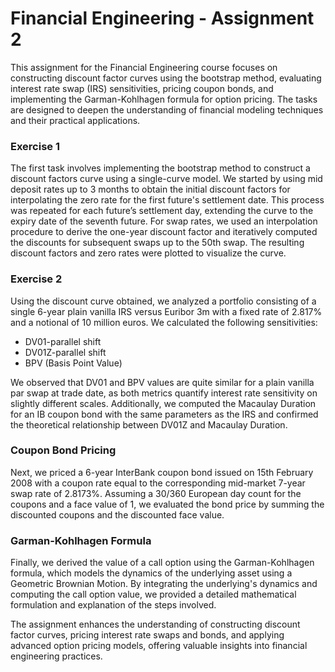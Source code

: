 # Financial Engineering - Assignment 2

This assignment for the Financial Engineering course focuses on constructing discount factor curves using the bootstrap method, evaluating interest rate swap (IRS) sensitivities, pricing coupon bonds, and implementing the Garman-Kohlhagen formula for option pricing. The tasks are designed to deepen the understanding of financial modeling techniques and their practical applications.

### Exercise 1

The first task involves implementing the bootstrap method to construct a discount factors curve using a single-curve model. We started by using mid deposit rates up to 3 months to obtain the initial discount factors for interpolating the zero rate for the first future's settlement date. This process was repeated for each future’s settlement day, extending the curve to the expiry date of the seventh future. For swap rates, we used an interpolation procedure to derive the one-year discount factor and iteratively computed the discounts for subsequent swaps up to the 50th swap. The resulting discount factors and zero rates were plotted to visualize the curve.

### Exercise 2

Using the discount curve obtained, we analyzed a portfolio consisting of a single 6-year plain vanilla IRS versus Euribor 3m with a fixed rate of 2.817% and a notional of 10 million euros. We calculated the following sensitivities:

- DV01-parallel shift
- DV01Z-parallel shift
- BPV (Basis Point Value)

We observed that DV01 and BPV values are quite similar for a plain vanilla par swap at trade date, as both metrics quantify interest rate sensitivity on slightly different scales. Additionally, we computed the Macaulay Duration for an IB coupon bond with the same parameters as the IRS and confirmed the theoretical relationship between DV01Z and Macaulay Duration.

### Coupon Bond Pricing

Next, we priced a 6-year InterBank coupon bond issued on 15th February 2008 with a coupon rate equal to the corresponding mid-market 7-year swap rate of 2.8173%. Assuming a 30/360 European day count for the coupons and a face value of 1, we evaluated the bond price by summing the discounted coupons and the discounted face value.

### Garman-Kohlhagen Formula

Finally, we derived the value of a call option using the Garman-Kohlhagen formula, which models the dynamics of the underlying asset using a Geometric Brownian Motion. By integrating the underlying's dynamics and computing the call option value, we provided a detailed mathematical formulation and explanation of the steps involved.

The assignment enhances the understanding of constructing discount factor curves, pricing interest rate swaps and bonds, and applying advanced option pricing models, offering valuable insights into financial engineering practices.
